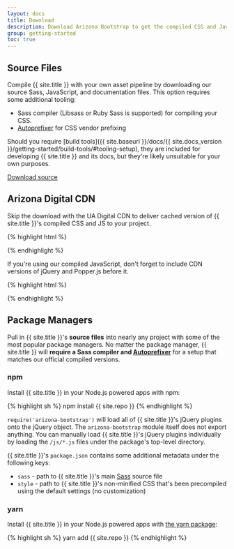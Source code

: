 ```yaml
---
layout: docs
title: Download
description: Download Arizona Bootstrap to get the compiled CSS and JavaScript, source code, or include it with your favorite package managers like npm, RubyGems, and more.
group: getting-started
toc: true
---
```


## Source Files

Compile {{ site.title }} with your own asset pipeline by downloading our source Sass, JavaScript, and documentation files. This option requires some additional tooling:

- Sass compiler (Libsass or Ruby Sass is supported) for compiling your CSS.
- [Autoprefixer](https://github.com/postcss/autoprefixer) for CSS vendor prefixing

Should you require [build tools]({{ site.baseurl }}/docs/{{ site.docs_version }}/getting-started/build-tools/#tooling-setup), they are included for developing {{ site.title }} and its docs, but they're likely unsuitable for your own purposes.

<a href="{{ site.download.source }}" class="btn btn-bd-red" onclick="ga('send', 'event', 'Getting started', 'Download', 'Download source');">Download source</a>

## Arizona Digital CDN

Skip the download with the UA Digital CDN to deliver cached version of {{ site.title }}'s compiled CSS and JS to your project.

{% highlight html %}
<link rel="stylesheet" href="{{ site.cdn.css }}" crossorigin="anonymous">
<script src="{{ site.cdn.js }}" crossorigin="anonymous"></script>
{% endhighlight %}

If you're using our compiled JavaScript, don't forget to include CDN versions of jQuery and Popper.js before it.

{% highlight html %}
<script src="{{ site.cdn.jquery }}" integrity="{{ site.cdn.jquery_hash }}" crossorigin="anonymous"></script>
<script src="{{ site.cdn.popper }}" integrity="{{ site.cdn.popper_hash }}" crossorigin="anonymous"></script>
{% endhighlight %}

## Package Managers

Pull in {{ site.title }}'s **source files** into nearly any project with some of the most popular package managers. No matter the package manager, {{ site.title }} will **require a Sass compiler and [Autoprefixer](https://github.com/postcss/autoprefixer)** for a setup that matches our official compiled versions.

### npm

Install {{ site.title }} in your Node.js powered apps with npm:

{% highlight sh %}
npm install {{ site.repo }}
{% endhighlight %}

`require('arizona-bootstrap')` will load all of {{ site.title }}'s jQuery plugins onto the jQuery object. The `arizona-bootstrap` module itself does not export anything. You can manually load {{ site.title }}'s jQuery plugins individually by loading the `/js/*.js` files under the package's top-level directory.

{{ site.title }}'s `package.json` contains some additional metadata under the following keys:

- `sass` - path to {{ site.title }}'s main [Sass](https://sass-lang.com/) source file
- `style` - path to {{ site.title }}'s non-minified CSS that's been precompiled using the default settings (no customization)

### yarn

Install {{ site.title }} in your Node.js powered apps with [the yarn package](https://yarnpkg.com/en/package/bootstrap):

{% highlight sh %}
yarn add {{ site.repo }}
{% endhighlight %}

